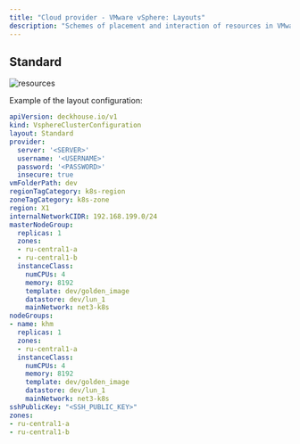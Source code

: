 ```yaml
---
title: "Cloud provider - VMware vSphere: Layouts"
description: "Schemes of placement and interaction of resources in VMware vSphere when working with the Deckhouse cloud provider."
---
```


## Standard

![resources](https://docs.google.com/drawings/d/e/2PACX-1vQolOJQw4clYDug78Mr7rvX7wYPsb2uVhab5cDZrzBKq76Ox6dZhgoBXuq-ta8DRC2grjNUcfEq_AR8/pub?w=667&h=516)
<!--- Source: https://docs.google.com/drawings/d/1QOgPkq_xfBWMMI3SEU4Q9lyZM5mIWWbF_MwVsd06diE/edit --->

Example of the layout configuration:

```yaml
apiVersion: deckhouse.io/v1
kind: VsphereClusterConfiguration
layout: Standard
provider:
  server: '<SERVER>'
  username: '<USERNAME>'
  password: '<PASSWORD>'
  insecure: true
vmFolderPath: dev
regionTagCategory: k8s-region
zoneTagCategory: k8s-zone
region: X1
internalNetworkCIDR: 192.168.199.0/24
masterNodeGroup:
  replicas: 1
  zones:
  - ru-central1-a
  - ru-central1-b
  instanceClass:
    numCPUs: 4
    memory: 8192
    template: dev/golden_image
    datastore: dev/lun_1
    mainNetwork: net3-k8s
nodeGroups:
- name: khm
  replicas: 1
  zones:
  - ru-central1-a
  instanceClass:
    numCPUs: 4
    memory: 8192
    template: dev/golden_image
    datastore: dev/lun_1
    mainNetwork: net3-k8s
sshPublicKey: "<SSH_PUBLIC_KEY>"
zones:
- ru-central1-a
- ru-central1-b
```
